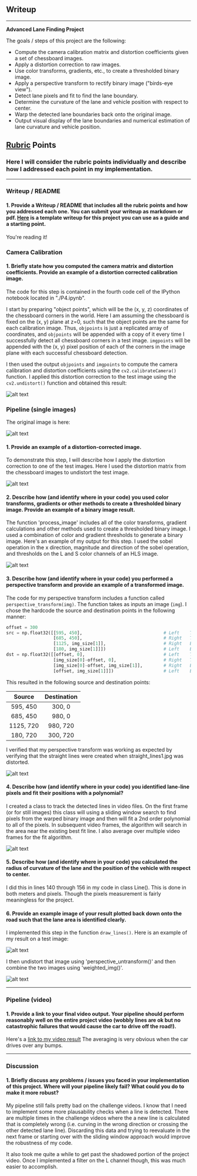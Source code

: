 ## Writeup

---

**Advanced Lane Finding Project**

The goals / steps of this project are the following:

* Compute the camera calibration matrix and distortion coefficients given a set of chessboard images.
* Apply a distortion correction to raw images.
* Use color transforms, gradients, etc., to create a thresholded binary image.
* Apply a perspective transform to rectify binary image ("birds-eye view").
* Detect lane pixels and fit to find the lane boundary.
* Determine the curvature of the lane and vehicle position with respect to center.
* Warp the detected lane boundaries back onto the original image.
* Output visual display of the lane boundaries and numerical estimation of lane curvature and vehicle position.

[//]: # (Image References)

[image1]: ./output_images/calibration1_undist.jpg "Undistorted Chessboard"
[image2]: ./output_images/pipeline_breakdown/undist_test1.jpg "Road Undistorted"
[image3]: ./output_images/pipeline_breakdown/binary_test1.jpg "Binary Example"
[image4]: ./output_images/pipeline_breakdown/binary_warped_test1.jpg "Warp Example"
[image5]: ./output_images/pipeline_breakdown/lines_test1.jpg "Lines Fit"
[image6]: ./output_images/pipeline_breakdown/final_test1.jpg "Output"
[image7]: ./output_images/pipeline_breakdown/lines_unwarped_test1.jpg "Lines Unwarped"
[image8]: ./test_images/test1.jpg "Original Image"
[video1]: ./project_video.mp4 "Initial Video"
[video2]: ./test_videos_output/output_project_video.mp4 "Final Video"

## [Rubric](https://review.udacity.com/#!/rubrics/571/view) Points

### Here I will consider the rubric points individually and describe how I addressed each point in my implementation.  

---

### Writeup / README

#### 1. Provide a Writeup / README that includes all the rubric points and how you addressed each one.  You can submit your writeup as markdown or pdf.  [Here](https://github.com/udacity/CarND-Advanced-Lane-Lines/blob/master/writeup_template.md) is a template writeup for this project you can use as a guide and a starting point.  

You're reading it!

### Camera Calibration

#### 1. Briefly state how you computed the camera matrix and distortion coefficients. Provide an example of a distortion corrected calibration image.

The code for this step is contained in the fourth code cell of the IPython notebook located in "./P4.ipynb".  

I start by preparing "object points", which will be the (x, y, z) coordinates of the chessboard corners in the world. Here I am assuming the chessboard is fixed on the (x, y) plane at z=0, such that the object points are the same for each calibration image.  Thus, `objpoints` is just a replicated array of coordinates, and `objpoints` will be appended with a copy of it every time I successfully detect all chessboard corners in a test image.  `imgpoints` will be appended with the (x, y) pixel position of each of the corners in the image plane with each successful chessboard detection.  

I then used the output `objpoints` and `imgpoints` to compute the camera calibration and distortion coefficients using the `cv2.calibrateCamera()` function.  I applied this distortion correction to the test image using the `cv2.undistort()` function and obtained this result: 

![alt text][image1]

### Pipeline (single images)

The original image is here:

![alt text][image8]

#### 1. Provide an example of a distortion-corrected image.

To demonstrate this step, I will describe how I apply the distortion correction to one of the test images. Here I used the distortion matrix from the chessboard images to undistort the test image.

![alt text][image2]

#### 2. Describe how (and identify where in your code) you used color transforms, gradients or other methods to create a thresholded binary image.  Provide an example of a binary image result.

The function 'process_image' includes all of the color transforms, gradient calculations and other methods used to create a thresholded binary image. I used a combination of color and gradient thresholds to generate a binary image.  Here's an example of my output for this step. I used the sobel operation in the x direction, magnitude and direction of the sobel operation, and thresholds on the L and S color channels of an HLS image.

![alt text][image3]

#### 3. Describe how (and identify where in your code) you performed a perspective transform and provide an example of a transformed image.

The code for my perspective transform includes a function called `perspective_transform(img)`.  The function takes as inputs an image (`img`).  I chose the hardcode the source and destination points in the following manner:

```python
offset = 300
src = np.float32([[595, 450],                               # Left    Top
				  [685, 450],                               # Right   Top
				  [1125, img_size[1]],                      # Right   Bottom
				  [180, img_size[1]]])                      # Left    Bottom
dst = np.float32([[offset, 0],                              # Left    Top
				  [img_size[0]-offset, 0],                  # Right   Top
				  [img_size[0]-offset, img_size[1]],        # Right   Bottom
				  [offset, img_size[1]]])                   # Left    Bottom
```

This resulted in the following source and destination points:

| Source        | Destination   | 
|:-------------:|:-------------:| 
| 595,  450     | 300, 0        | 
| 685,  450     | 980, 0        |
| 1125, 720     | 980, 720      |
| 180,  720     | 300, 720      |

I verified that my perspective transform was working as expected by verifying that the straight lines were created when straight_lines1.jpg was distorted.

![alt text][image4]

#### 4. Describe how (and identify where in your code) you identified lane-line pixels and fit their positions with a polynomial?

I created a class to track the detected lines in video files. On the first frame (or for still images) this class will using a sliding window search to find pixels from the warped binary image and then will fit a 2nd order polynomial to all of the pixels. In subsequent video frames, the algorithm will search in the area near the existing best fit line. I also average over multiple video frames for the fit algorithm.

![alt text][image5]

#### 5. Describe how (and identify where in your code) you calculated the radius of curvature of the lane and the position of the vehicle with respect to center.

I did this in lines 140 through 156 in my code in class Line(). This is done in both meters and pixels. Though the pixels measurement is fairly meaningless for the project.

#### 6. Provide an example image of your result plotted back down onto the road such that the lane area is identified clearly.

I implemented this step in the function `draw_lines()`.  Here is an example of my result on a test image:

![alt text][image7]

I then undistort that image using 'perspective_untransform()' and then combine the two images using 'weighted_img()'.

![alt text][image6]

---

### Pipeline (video)

#### 1. Provide a link to your final video output.  Your pipeline should perform reasonably well on the entire project video (wobbly lines are ok but no catastrophic failures that would cause the car to drive off the road!).

Here's a [link to my video result](./test_videos_output/output_project_video.mp4) The averaging is very obvious when the car drives over any bumps.

---

### Discussion

#### 1. Briefly discuss any problems / issues you faced in your implementation of this project.  Where will your pipeline likely fail?  What could you do to make it more robust?

My pipeline still fails pretty bad on the challenge videos. I know that I need to implement some more plausability checks when a line is detected. There are multiple times in the challenge videos where the a new line is calculated that is completely wrong (i.e. curving in the wrong direction or crossing the other detected lane line). Discarding this data and trying to reevaluate in the next frame or starting over with the sliding window approach would improve the robustness of my code.

It also took me quite a while to get past the shadowed portion of the project video. Once I implemented a filter on the L channel though, this was much easier to accomplish.
